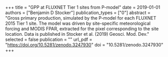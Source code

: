+++
title = "GPP at FLUXNET Tier 1 sites from P-model"
date = 2019-01-01
authors = ["Benjamin D Stocker"]
publication_types = ["0"]
abstract = "Gross primary production, simulated by the P-model for each FLUXNET 2015 Tier 1 site. The model was driven by site-specific meteorological forcing and MODIS FPAR, extracted for the pixel corresponding to the site location. Data is published in Stocker et al. (2019) Geosci. Mod. Dev."
selected = false
publication = ""
url_pdf = "https://doi.org/10.5281/zenodo.3247930"
doi = "10.5281/zenodo.3247930"
+++


